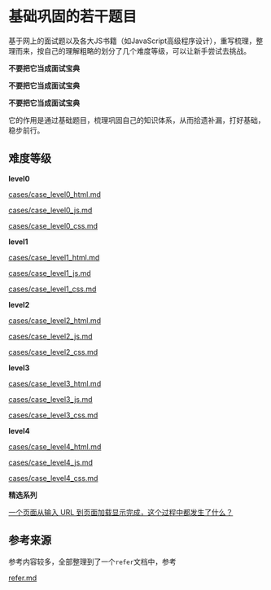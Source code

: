 # 基础巩固的若干题目

基于网上的面试题以及各大JS书籍（如JavaScript高级程序设计），重写梳理，整理而来，按自己的理解粗略的划分了几个难度等级，可以让新手尝试去挑战。

__不要把它当成面试宝典__

__不要把它当成面试宝典__

__不要把它当成面试宝典__

它的作用是通过基础题目，梳理巩固自己的知识体系，从而拾遗补漏，打好基础，稳步前行。

## 难度等级

__level0__

[cases/case_level0_html.md](cases/level0/case_level0_html.md)

[cases/case_level0_js.md](cases/level0/case_level0_js.mdd)

[cases/case_level0_css.md](cases/level0/case_level0_css.md)

__level1__

[cases/case_level1_html.md](cases/level1/case_level1_html.md)

[cases/case_level1_js.md](cases/level1/case_level1_js.mdd)

[cases/case_level1_css.md](cases/level1/case_level1_css.md)

__level2__

[cases/case_level2_html.md](cases/level2/case_level2_html.md)

[cases/case_level2_js.md](cases/level2/case_level2_js.mdd)

[cases/case_level2_css.md](cases/level2/case_level2_css.md)

__level3__

[cases/case_level3_html.md](cases/level3/case_level3_html.md)

[cases/case_level3_js.md](cases/level3/case_level3_js.mdd)

[cases/case_level3_css.md](cases/level3/case_level3_css.md)

__level4__

[cases/case_level4_html.md](cases/level4/case_level4_html.md)

[cases/case_level4_js.md](cases/level4/case_level4_js.mdd)

[cases/case_level4_css.md](cases/level4/case_level4_css.md)

__精选系列__

[一个页面从输入 URL 到页面加载显示完成，这个过程中都发生了什么？](cases/whenyourenteraurl.md)

## 参考来源

参考内容较多，全部整理到了一个`refer`文档中，参考

[refer.md](refer.md)

